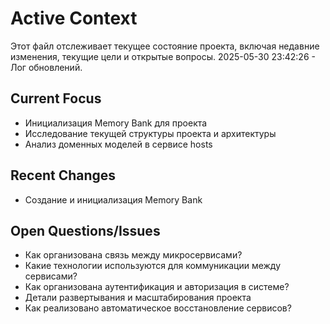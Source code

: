 # Active Context

Этот файл отслеживает текущее состояние проекта, включая недавние изменения, текущие цели и открытые вопросы.
2025-05-30 23:42:26 - Лог обновлений.

## Current Focus

* Инициализация Memory Bank для проекта
* Исследование текущей структуры проекта и архитектуры
* Анализ доменных моделей в сервисе hosts

## Recent Changes

* Создание и инициализация Memory Bank

## Open Questions/Issues

* Как организована связь между микросервисами?
* Какие технологии используются для коммуникации между сервисами?
* Как организована аутентификация и авторизация в системе?
* Детали развертывания и масштабирования проекта
* Как реализовано автоматическое восстановление сервисов?